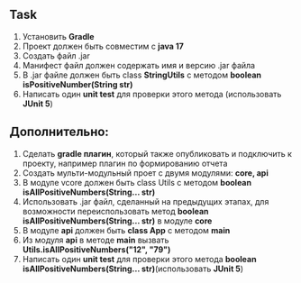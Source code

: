 <h2>Task</h2>
<ol>
<li>Установить <strong>Gradle</strong></li>
<li>Проект должен быть совместим с <strong>java 17</strong></li>
<li>Создать файл .jar</li>
<li>Манифест файл должен содержать имя и версию .jar файла</li>
<li>В .jar файле должен быть class <strong>StringUtils</strong> с методом 
<strong>boolean isPositiveNumber(String str)</strong></li>
<li>Написать один <strong>unit test</strong> для проверки этого метода 
(использовать <strong>JUnit 5</strong>)</li>
</ol>
<h2>Дополнительно:</h2>
<ol>
<li>Сделать <strong>gradle плагин</strong>, который также опубликовать и 
подключить к проекту, например плагин по формированию отчета</li>
<li>Создать мульти-модульный проет с двумя модулями: <strong>core, api</strong></li>
<li>В модуле vcore должен быть class Utils с методом <strong>boolean 
isAllPositiveNumbers(String... str)</strong></li>
<li>Использовать .jar файл, сделанный на предыдущих этапах, для возможности 
переиспользовать метод <strong>boolean isAllPositiveNumbers(String... str)</strong> в 
модуле <strong>core</strong></li>
<li>В модуле <strong>api</strong> должен быть <strong>class App</strong> с методом 
<strong>main</strong></li>
<li>Из модуля <strong>api</strong> в методе <strong>main</strong> вызвать <strong>
Utils.isAllPositiveNumbers("12", "79")</strong></li>
<li>Написать один <strong>unit test</strong> для проверки этого метода <strong>boolean 
isAllPositiveNumbers(String... str)</strong>(использовать <strong>JUnit 5</strong>)</li>
</ol>